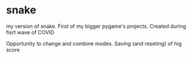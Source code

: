# snake
my version of snake. First of my bigger pygame's projects. Created during fisrt wave of COVID

Opportunity to change and combine modes. Saving (and reseting) of hig score
